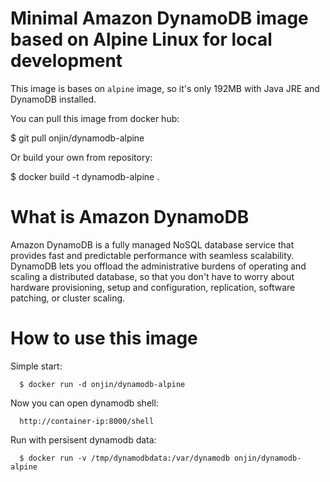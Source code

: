 # Minimal Amazon DynamoDB image based on Alpine Linux for local development

This image is bases on `alpine` image, so it's only 192MB with Java JRE and DynamoDB installed.

You can pull this image from  docker hub:

  $ git pull onjin/dynamodb-alpine


Or build your own from repository:

  $ docker build -t dynamodb-alpine .


# What is Amazon DynamoDB

Amazon DynamoDB is a fully managed NoSQL database service that provides fast and predictable performance with seamless scalability. DynamoDB lets you offload the administrative burdens of operating and scaling a distributed database, so that you don't have to worry about hardware provisioning, setup and configuration, replication, software patching, or cluster scaling.


# How to use this image

Simple start:
```
  $ docker run -d onjin/dynamodb-alpine
```

Now you can open dynamodb shell:
```
  http://container-ip:8000/shell
```

Run with persisent dynamodb data:
```
  $ docker run -v /tmp/dynamodbdata:/var/dynamodb onjin/dynamodb-alpine
```


